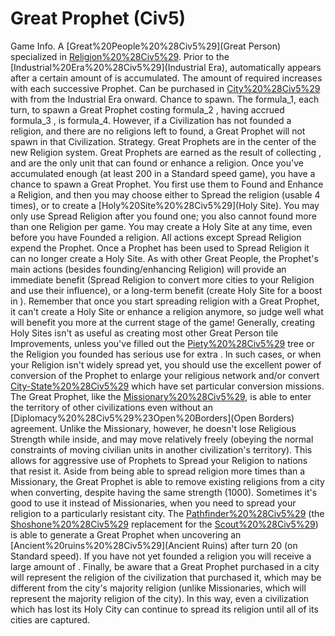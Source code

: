 # Great Prophet (Civ5)

Game Info.
A [Great%20People%20%28Civ5%29](Great Person) specialized in [Religion%20%28Civ5%29](Religion). Prior to the [Industrial%20Era%20%28Civ5%29](Industrial Era), automatically appears after a certain amount of is accumulated. The amount of required increases with each successive Prophet. Can be purchased in [City%20%28Civ5%29](cities) with from the Industrial Era onward.
Chance to spawn.
The formula_1, each turn, to spawn a Great Prophet costing formula_2 , having accrued formula_3 , is
formula_4.
However, if a Civilization has not founded a religion, and there are no religions left to found, a Great Prophet will not spawn in that Civilization.
Strategy.
Great Prophets are in the center of the new Religion system. Great Prophets are earned as the result of collecting , and are the only unit that can found or enhance a religion. Once you've accumulated enough (at least 200 in a Standard speed game), you have a chance to spawn a Great Prophet. You first use them to Found and Enhance a Religion, and then you may choose either to Spread the religion (usable 4 times), or to create a [Holy%20Site%20%28Civ5%29](Holy Site). You may only use Spread Religion after you found one; you also cannot found more than one Religion per game. You may create a Holy Site at any time, even before you have Founded a religion. All actions except Spread Religion expend the Prophet. Once a Prophet has been used to Spread Religion it can no longer create a Holy Site.
As with other Great People, the Prophet's main actions (besides founding/enhancing Religion) will provide an immediate benefit (Spread Religion to convert more cities to your Religion and use their influence), or a long-term benefit (create Holy Site for a boost in ). Remember that once you start spreading religion with a Great Prophet, it can't create a Holy Site or enhance a religion anymore, so judge well what will benefit you more at the current stage of the game! Generally, creating Holy Sites isn't as useful as creating most other Great Person tile Improvements, unless you've filled out the [Piety%20%28Civ5%29](Piety) tree or the Religion you founded has serious use for extra . In such cases, or when your Religion isn't widely spread yet, you should use the excellent power of conversion of the Prophet to enlarge your religious network and/or convert [City-State%20%28Civ5%29](City-States) which have set particular conversion missions.
The Great Prophet, like the [Missionary%20%28Civ5%29](Missionary), is able to enter the territory of other civilizations even without an [Diplomacy%20%28Civ5%29%23Open%20Borders](Open Borders) agreement. Unlike the Missionary, however, he doesn't lose Religious Strength while inside, and may move relatively freely (obeying the normal constraints of moving civilian units in another civilization's territory). This allows for aggressive use of Prophets to Spread your Religion to nations that resist it.
Aside from being able to spread religion more times than a Missionary, the Great Prophet is able to remove existing religions from a city when converting, despite having the same strength (1000). Sometimes it's good to use it instead of Missionaries, when you need to spread your religion to a particularly resistant city.
The [Pathfinder%20%28Civ5%29](Pathfinder) (the [Shoshone%20%28Civ5%29](Shoshone) replacement for the [Scout%20%28Civ5%29](Scout)) is able to generate a Great Prophet when uncovering an [Ancient%20ruins%20%28Civ5%29](Ancient Ruins) after turn 20 (on Standard speed). If you have not yet founded a religion you will receive a large amount of .
Finally, be aware that a Great Prophet purchased in a city will represent the religion of the civilization that purchased it, which may be different from the city's majority religion (unlike Missionaries, which will represent the majority religion of the city). In this way, even a civilization which has lost its Holy City can continue to spread its religion until all of its cities are captured.